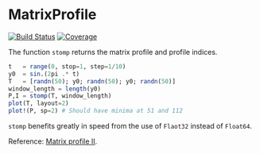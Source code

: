 # MatrixProfile

[![Build Status](https://github.com/baggepinnen/MatrixProfile.jl/workflows/CI/badge.svg)](https://github.com/baggepinnen/MatrixProfile.jl/actions)
[![Coverage](https://codecov.io/gh/baggepinnen/MatrixProfile.jl/branch/master/graph/badge.svg)](https://codecov.io/gh/baggepinnen/MatrixProfile.jl)


The function `stomp` returns the matrix profile and profile indices.
```julia
t   = range(0, stop=1, step=1/10)
y0  = sin.(2pi .* t)
T   = [randn(50); y0; randn(50); y0; randn(50)]
window_length = length(y0)
P,I = stomp(T, window_length)
plot(T, layout=2)
plot!(P, sp=2) # Should have minima at 51 and 112
```

`stomp` benefits greatly in speed from the use of `Flaot32` instead of `Float64`.

Reference: [Matrix profile II](https://www.cs.ucr.edu/~eamonn/STOMP_GPU_final_submission_camera_ready.pdf).
